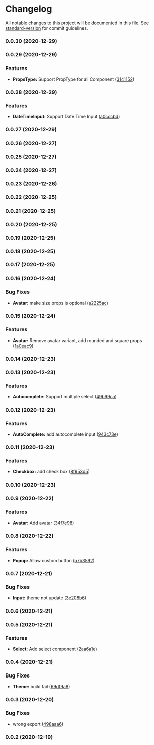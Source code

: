 # Changelog

All notable changes to this project will be documented in this file. See [standard-version](https://github.com/conventional-changelog/standard-version) for commit guidelines.

### 0.0.30 (2020-12-29)

### 0.0.29 (2020-12-29)


### Features

* **PropsType:** Support PropType for all Component ([3141152](https://github.com/huynhhuyhiep/doopage-react-ui-kit/commit/314115296747f168f9dd81737b05544fbf367624))

### 0.0.28 (2020-12-29)


### Features

* **DateTimeInput:** Support Date Time Input ([a0cccbd](https://github.com/huynhhuyhiep/doopage-react-ui-kit/commit/a0cccbd22e9d06b86a3b9c3d4c758e02ae924e99))

### 0.0.27 (2020-12-29)

### 0.0.26 (2020-12-27)

### 0.0.25 (2020-12-27)

### 0.0.24 (2020-12-27)

### 0.0.23 (2020-12-26)

### 0.0.22 (2020-12-25)

### 0.0.21 (2020-12-25)

### 0.0.20 (2020-12-25)

### 0.0.19 (2020-12-25)

### 0.0.18 (2020-12-25)

### 0.0.17 (2020-12-25)

### 0.0.16 (2020-12-24)


### Bug Fixes

* **Avatar:** make size props is optional ([a2225ac](https://github.com/huynhhuyhiep/doopage-react-ui-kit/commit/a2225ac4ade554e8941efbe63ea4ba28d351c9e1))

### 0.0.15 (2020-12-24)


### Features

* **Avatar:** Remove avatar variant, add rounded and square props ([1a0eac9](https://github.com/huynhhuyhiep/doopage-react-ui-kit/commit/1a0eac9442e784cb38390a68857b3cef780133c1))

### 0.0.14 (2020-12-23)

### 0.0.13 (2020-12-23)


### Features

* **Autocomplete:** Support multiple select ([49b99ca](https://github.com/huynhhuyhiep/doopage-react-ui-kit/commit/49b99ca02225fc1fc03d6a7ea06464900cd2aa7c))

### 0.0.12 (2020-12-23)


### Features

* **AutoComplete:** add autocomplete input ([943c73e](https://github.com/huynhhuyhiep/doopage-react-ui-kit/commit/943c73e1ebf2b7373e501f754258624ac58d1725))

### 0.0.11 (2020-12-23)


### Features

* **Checkbox:** add check box ([8f953d5](https://github.com/huynhhuyhiep/doopage-react-ui-kit/commit/8f953d57869b54cca27da930a3b25af7733345dc))

### 0.0.10 (2020-12-23)

### 0.0.9 (2020-12-22)


### Features

* **Avatar:** Add avatar ([34f7e98](https://github.com/huynhhuyhiep/doopage-react-ui-kit/commit/34f7e98a506e26ffce94253cbdf4f94444671426))

### 0.0.8 (2020-12-22)


### Features

* **Popup:** Allow custom button ([b7b3592](https://github.com/huynhhuyhiep/doopage-react-ui-kit/commit/b7b359258ae1bd365ccbeebacde9d4d8e819f7df))

### 0.0.7 (2020-12-21)


### Bug Fixes

* **Input:** theme not update ([3e208b6](https://github.com/huynhhuyhiep/doopage-react-ui-kit/commit/3e208b6bc482105a93e009090957460d12939a2b))

### 0.0.6 (2020-12-21)

### 0.0.5 (2020-12-21)


### Features

* **Select:** Add select component ([2aa6a1e](https://github.com/huynhhuyhiep/doopage-react-ui-kit/commit/2aa6a1e5f5950526018c7c6b05c906732d2fdae1))

### 0.0.4 (2020-12-21)


### Bug Fixes

* **Theme:** build fail ([69df9a8](https://github.com/huynhhuyhiep/doopage-react-ui-kit/commit/69df9a89bd5127e126991ec90c386eca18091395))

### 0.0.3 (2020-12-20)


### Bug Fixes

* wrong export ([498aaa6](https://github.com/huynhhuyhiep/doopage-react-ui-kit/commit/498aaa6f8b7ca3ab88f682773d1d7a0fbcc44743))

### 0.0.2 (2020-12-19)
